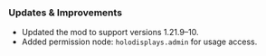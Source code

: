 ### Updates & Improvements
- Updated the mod to support versions 1.21.9–10.
- Added permission node: `holodisplays.admin` for usage access.